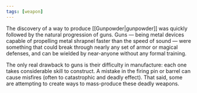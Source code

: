 ```yaml
---
tags: [weapon]
---
```


The discovery of a way to produce [[Gunpowder|gunpowder]] was quickly followed by the natural progression of guns. Guns — being metal devices capable of propelling metal shrapnel faster than the speed of sound — were something that could break through nearly any set of armor or magical defenses, and can be wielded by near-anyone without any formal training.

The only real drawback to guns is their difficulty in manufacture: each one takes considerable skill to construct. A mistake in the firing pin or barrel can cause misfires (often to catastrophic and deadly effect). That said, some are attempting to create ways to mass-produce these deadly weapons.

